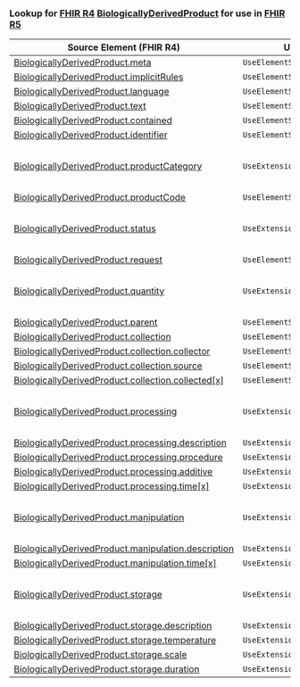 ### Lookup for [FHIR R4](https://hl7.org/fhir/R4/) [BiologicallyDerivedProduct](https://hl7.org/fhir/R4/BiologicallyDerivedProduct.html) for use in [FHIR R5](https://hl7.org/fhir/R5/)

| Source Element (FHIR R4) | Usage | Target |
| -------------- | ----- | ------ |
| [BiologicallyDerivedProduct.meta](https://hl7.org/fhir/R4/BiologicallyDerivedProduct.html#resource) | `UseElementSameName` | [BiologicallyDerivedProduct.meta](https://hl7.org/fhir/R5/BiologicallyDerivedProduct.html#resource) |
| [BiologicallyDerivedProduct.implicitRules](https://hl7.org/fhir/R4/BiologicallyDerivedProduct.html#resource) | `UseElementSameName` | [BiologicallyDerivedProduct.implicitRules](https://hl7.org/fhir/R5/BiologicallyDerivedProduct.html#resource) |
| [BiologicallyDerivedProduct.language](https://hl7.org/fhir/R4/BiologicallyDerivedProduct.html#resource) | `UseElementSameName` | [BiologicallyDerivedProduct.language](https://hl7.org/fhir/R5/BiologicallyDerivedProduct.html#resource) |
| [BiologicallyDerivedProduct.text](https://hl7.org/fhir/R4/BiologicallyDerivedProduct.html#resource) | `UseElementSameName` | [BiologicallyDerivedProduct.text](https://hl7.org/fhir/R5/BiologicallyDerivedProduct.html#resource) |
| [BiologicallyDerivedProduct.contained](https://hl7.org/fhir/R4/BiologicallyDerivedProduct.html#resource) | `UseElementSameName` | [BiologicallyDerivedProduct.contained](https://hl7.org/fhir/R5/BiologicallyDerivedProduct.html#resource) |
| [BiologicallyDerivedProduct.identifier](https://hl7.org/fhir/R4/BiologicallyDerivedProduct.html#resource) | `UseElementSameName` | [BiologicallyDerivedProduct.identifier](https://hl7.org/fhir/R5/BiologicallyDerivedProduct.html#resource) |
| [BiologicallyDerivedProduct.productCategory](https://hl7.org/fhir/R4/BiologicallyDerivedProduct.html#resource) | `UseExtension` | [http://hl7.org/fhir/4.0/StructureDefinition/extension-BiologicallyDerivedProduct.productCategory](StructureDefinition-ext-R4-BiologicallyDerivedProduct.productCategory.html) |
| [BiologicallyDerivedProduct.productCode](https://hl7.org/fhir/R4/BiologicallyDerivedProduct.html#resource) | `UseElementSameName` | [BiologicallyDerivedProduct.productCode](https://hl7.org/fhir/R5/BiologicallyDerivedProduct.html#resource) |
| [BiologicallyDerivedProduct.status](https://hl7.org/fhir/R4/BiologicallyDerivedProduct.html#resource) | `UseExtension` | [http://hl7.org/fhir/4.0/StructureDefinition/extension-BiologicallyDerivedProduct.status](StructureDefinition-ext-R4-BiologicallyDerivedProduct.status.html) |
| [BiologicallyDerivedProduct.request](https://hl7.org/fhir/R4/BiologicallyDerivedProduct.html#resource) | `UseElementSameName` | [BiologicallyDerivedProduct.request](https://hl7.org/fhir/R5/BiologicallyDerivedProduct.html#resource) |
| [BiologicallyDerivedProduct.quantity](https://hl7.org/fhir/R4/BiologicallyDerivedProduct.html#resource) | `UseExtension` | [http://hl7.org/fhir/4.0/StructureDefinition/extension-BiologicallyDerivedProduct.quantity](StructureDefinition-ext-R4-BiologicallyDerivedProduct.quantity.html) |
| [BiologicallyDerivedProduct.parent](https://hl7.org/fhir/R4/BiologicallyDerivedProduct.html#resource) | `UseElementSameName` | [BiologicallyDerivedProduct.parent](https://hl7.org/fhir/R5/BiologicallyDerivedProduct.html#resource) |
| [BiologicallyDerivedProduct.collection](https://hl7.org/fhir/R4/BiologicallyDerivedProduct.html#resource) | `UseElementSameName` | [BiologicallyDerivedProduct.collection](https://hl7.org/fhir/R5/BiologicallyDerivedProduct.html#resource) |
| [BiologicallyDerivedProduct.collection.collector](https://hl7.org/fhir/R4/BiologicallyDerivedProduct.html#resource) | `UseElementSameName` | [BiologicallyDerivedProduct.collection.collector](https://hl7.org/fhir/R5/BiologicallyDerivedProduct.html#resource) |
| [BiologicallyDerivedProduct.collection.source](https://hl7.org/fhir/R4/BiologicallyDerivedProduct.html#resource) | `UseElementSameName` | [BiologicallyDerivedProduct.collection.source](https://hl7.org/fhir/R5/BiologicallyDerivedProduct.html#resource) |
| [BiologicallyDerivedProduct.collection.collected[x]](https://hl7.org/fhir/R4/BiologicallyDerivedProduct.html#resource) | `UseElementSameName` | [BiologicallyDerivedProduct.collection.collected[x]](https://hl7.org/fhir/R5/BiologicallyDerivedProduct.html#resource) |
| [BiologicallyDerivedProduct.processing](https://hl7.org/fhir/R4/BiologicallyDerivedProduct.html#resource) | `UseExtension` | [http://hl7.org/fhir/4.0/StructureDefinition/extension-BiologicallyDerivedProduct.processing](StructureDefinition-ext-R4-BiologicallyDerivedProduct.processing.html) |
| [BiologicallyDerivedProduct.processing.description](https://hl7.org/fhir/R4/BiologicallyDerivedProduct.html#resource) | `UseExtensionFromAncestor` | - |
| [BiologicallyDerivedProduct.processing.procedure](https://hl7.org/fhir/R4/BiologicallyDerivedProduct.html#resource) | `UseExtensionFromAncestor` | - |
| [BiologicallyDerivedProduct.processing.additive](https://hl7.org/fhir/R4/BiologicallyDerivedProduct.html#resource) | `UseExtensionFromAncestor` | - |
| [BiologicallyDerivedProduct.processing.time[x]](https://hl7.org/fhir/R4/BiologicallyDerivedProduct.html#resource) | `UseExtensionFromAncestor` | - |
| [BiologicallyDerivedProduct.manipulation](https://hl7.org/fhir/R4/BiologicallyDerivedProduct.html#resource) | `UseExtension` | [http://hl7.org/fhir/4.0/StructureDefinition/extension-BiologicallyDerivedProduct.manipulation](StructureDefinition-ext-R4-BiologicallyDerivedProduct.manipulation.html) |
| [BiologicallyDerivedProduct.manipulation.description](https://hl7.org/fhir/R4/BiologicallyDerivedProduct.html#resource) | `UseExtensionFromAncestor` | - |
| [BiologicallyDerivedProduct.manipulation.time[x]](https://hl7.org/fhir/R4/BiologicallyDerivedProduct.html#resource) | `UseExtensionFromAncestor` | - |
| [BiologicallyDerivedProduct.storage](https://hl7.org/fhir/R4/BiologicallyDerivedProduct.html#resource) | `UseExtension` | [http://hl7.org/fhir/4.0/StructureDefinition/extension-BiologicallyDerivedProduct.storage](StructureDefinition-ext-R4-BiologicallyDerivedProduct.storage.html) |
| [BiologicallyDerivedProduct.storage.description](https://hl7.org/fhir/R4/BiologicallyDerivedProduct.html#resource) | `UseExtensionFromAncestor` | - |
| [BiologicallyDerivedProduct.storage.temperature](https://hl7.org/fhir/R4/BiologicallyDerivedProduct.html#resource) | `UseExtensionFromAncestor` | - |
| [BiologicallyDerivedProduct.storage.scale](https://hl7.org/fhir/R4/BiologicallyDerivedProduct.html#resource) | `UseExtensionFromAncestor` | - |
| [BiologicallyDerivedProduct.storage.duration](https://hl7.org/fhir/R4/BiologicallyDerivedProduct.html#resource) | `UseExtensionFromAncestor` | - |
